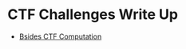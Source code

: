 # CTF Challenges Write Up 
- [Bsides CTF Computation](https://github.com/X-Vector/CTF/tree/master/Bsides)
